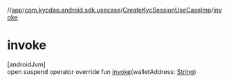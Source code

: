//[app](../../../index.md)/[com.kycdao.android.sdk.usecase](../index.md)/[CreateKycSessionUseCaseImp](index.md)/[invoke](invoke.md)

# invoke

[androidJvm]\
open suspend operator override fun [invoke](invoke.md)(walletAddress: [String](https://kotlinlang.org/api/latest/jvm/stdlib/kotlin/-string/index.html))
